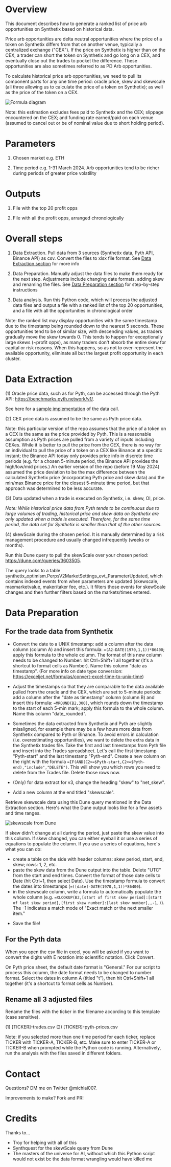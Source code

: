 # Overview

This document describes how to generate a ranked list of price arb opportunities on Synthetix based on historical data.

Price arb opportunities are delta neutral opportunities where the price of a token on Synthetix differs from that on another venue, typically a centralized exchange ("CEX"). If the price on Synthetix is higher than on the CEX, a trader can short the token on Synthetix and go long on a CEX, and eventually close out the trades to pocket the difference. These opportunities are also sometimes referred to as PD Arb opportunities.

To calculate historical price arb opportunities, we need to pull its component parts for any one time period: oracle price, skew and skewscale (all three allowing us to calculate the price of a token on Synthetix); as well as the price of the token on a CEX.

![Formula diagram](/images/formula.jpeg)

Note: this estimation excludes fees paid to Synthetix and the CEX; slippage encountered on the CEX; and funding rate earned/paid on each venue (assumed to cancel out or be of nominal value due to short holding period).

# Parameters

1. Chosen market e.g. ETH

2. Time period e.g. 1-31 March 2024. Arb opportunities tend to be richer during periods of greater price volatility

# Outputs

1. File with the top 20 profit opps

2. File with all the profit opps, arranged chronologically

# Overall steps

1) Data Extraction. Pull data from 3 sources (Synthetix data, Pyth API, Binance API) as csv. Convert the files to xlsx file format. See [Data Extraction section](#-data-extraction) for more info

2) Data Preparation. Manually adjust the data files to make them ready for the next step. Adjustments include changing date formats, adding skew and renaming the files. See [Data Preparation section](#-data-preparation) for step-by-step instructions

3) Data analysis. Run this Python code, which will process the adjusted data files and output a file with a ranked list of the top 20 opportunities, and a file with all the opportunities in chronological order

Note: the ranked list may display opportunities with the same timestamp due to the timestamp being rounded down to the nearest 5 seconds. These opportunities tend to be of similar size, with descending values, as traders gradually move the skew towards 0. This tends to happen for exceptionally large skews (~profit opps), as many traders don't absorb the entire skew for capital or risk reasons. When this happens, so as not to over-represent the available opportunity, eliminate all but the largest profit opportunity in each cluster.

# Data Extraction

(1) Oracle price data, such as for Pyth, can be accessed through the Pyth API: https://benchmarks.pyth.network/v1/. 

See here for a [sample implementation](/data-extraction/pyth-query.ipynb) of the data call.

(2) CEX price data is assumed to be the same as Pyth price data.

Note: this particular version of the repo assumes that the price of a token on a CEX is the same as the price provided by Pyth. This is a reasonable assumption as Pyth prices are pulled from a variety of inputs including CEXes. While it is better to pull the price from the CEX, there is no way for an individual to pull the price of a token on a CEX like Binance at a specific instant; the Binance API today only provides price info in discrete time periods (e.g. for a chosen 5-minute period, the Binance API provides the high/low/mid prices.) An earlier version of the repo (before 19 May 2024) assumed the price deviation to be the max difference between the calculated Synthetix price (incorporating Pyth price and skew data) and the min/max Binance price for the closest 5-minute time period, but that approach was determined to be less accurate.

(3) Data updated when a trade is executed on Synthetix, i.e. skew, OI, price.

<!-- TO DISCUSS -->

_Note: While historical price data from Pyth tends to be continuous due to large volumes of trading, historical price and skew data on Synthetix are only updated when a trade is executed. Therefore, for the same time period, the data set for Synthetix is smaller than that of the other sources._

(4) skewScale during the chosen period. It is manually determined by a risk management procedure and usually changed infrequently (weeks or months). 

Run this Dune query to pull the skewScale over your chosen period: https://dune.com/queries/3603505.

The query looks to a table synthetix_optimism.PerpsV2MarketSettings_evt_ParameterUpdated, which contains indexed events from when parameters are updated (skewscale, maxmarketvalue, maker/taker fee, etc.). It filters those events for skewScale changes and then further filters based on the markets/times entered.

<!-- what about for v3 -->

# Data Preparation

## For the trade data from Synthetix

* Convert the date to a UNIX timestamp: add a column after the data column (column A) and insert this formula: `=(A2-DATE(1970,1,1))*86400`; apply this formula to the whole column. The format of this new column needs to be changed to Number: hit Ctrl+Shift+1 all together (it's a shortcut to format cells as Number). Name this column "date as timestamp". 
(For more info on date type conversion: https://exceljet.net/formulas/convert-excel-time-to-unix-time)

* Adjust the timestamps so that they are comparable to the data available pulled from the oracle and the CEX, which are set to 5-minute periods: add a column after the "date as timestamp" column (column B) and insert this formula: `=MROUND(B2,300)`, which rounds down the timestamp to the start of each 5-min mark; apply this formula to the whole column. Name this column "date_rounded".

* Sometimes the data extracted from Synthetix and Pyth are slightly misaligned, for example there may be a few hours more data from Synthetix compared to Pyth or Binance. To avoid errors in calculation (i.e. overestimating opportunities), we want to delete the extra data in the Synthetix trades file. 
Take the first and last timestamps from Pyth file and insert into the Trades spreadsheet. Let's call the first timestamp "Pyth-start" and the last timestamp "Pyth-end".
Create a new column on the right with the formula `=IF(AND(C2>=$Pyth-start,C2<=$Pyth-end),"include","DELETE")`. This will show you which rows you need to delete from the Trades file. Delete those rows now. 

* (Only) for data extract for v3, change the heading "skew" to "net_skew".

* Add a new column at the end titled "skewscale". 

Retrieve skewscale data using this Dune query mentioned in the Data Extraction section. Here's what the Dune output looks like for a few assets and time ranges.

![skewscale from Dune](/images/skewscale-dune.png)

If skew didn't change at all during the period, just paste the skew value into this column. If skew changed, you can either eyeball it or use a series of equations to populate the column.
If you use a series of equations, here's what you can do: 
- create a table on the side with header columns: skew period, start, end, skew; rows: 1, 2, etc. 
- paste the skew data from the Dune output into the table. Delete "UTC" from the start and end times. Convert the format of those date cells to Date (hit Ctrl+1, then select Date). Use the timestamp formula to convert the dates into timestamps (`=([date]-DATE(1970,1,1))*86400`).
- in the skewscale column, write a formula to automatically populate the whole column (e.g. `=XLOOKUP(B2,[start of first skew period]:[start of last skew period],[first skew number]:[last skew number],,-1,)`). The -1 indicates a match mode of "Exact match or the next smaller item."

<!-- what about for v3 -->

* Save the file! 

## For the Pyth data

When you open the csv file in excel, you will be asked if you want to convert the digits with E notation into scientific notation. Click Convert.

On Pyth price sheet, the default date format is "General." For our script to process this column, the date format needs to be changed to number format. 
Select the dates in column A (titled "t"), then hit Ctrl+Shift+1 all together (it's a shortcut to format cells as Number).

## Rename all 3 adjusted files

Rename the files with the ticker in the filename according to this template (case sensitive). 

(1) [TICKER]-trades.csv
(2) [TICKER]-pyth-prices.csv

Note: if you selected more than one time period for each ticker, replace TICKER with TICKER-A, TICKER-B, etc. Make sure to enter TICKER-A or TICKER-B when prompted while the Python code is running. Alternatively, run the analysis with the files saved in different folders. 

# Contact

Questions? DM me on Twitter @michlai007.

Improvements to make? Fork and PR!

# Credits

Thanks to...
<!-- Insert profile links -->
* Troy for helping with all of this
* Synthquest for the skewScale query from Dune
* The masters of the universe for AI, without which this Python script would not exist bc the data format wrangling would have killed me